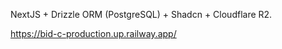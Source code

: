 NextJS + Drizzle ORM (PostgreSQL) + Shadcn + Cloudflare R2.

https://bid-c-production.up.railway.app/
